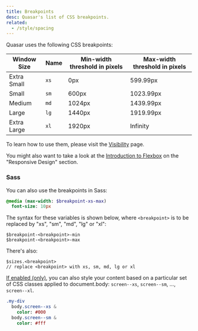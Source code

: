 ```yaml
---
title: Breakpoints
desc: Quasar's list of CSS breakpoints.
related:
  - /style/spacing
---
```


Quasar uses the following CSS breakpoints:

| Window Size | Name | Min-width threshold in pixels | Max-width threshold in pixels |
| ----------- | ---- | ----------------------------- | ----------------------------- |
| Extra Small | `xs` | 0px                           | 599.99px                      |
| Small       | `sm` | 600px                         | 1023.99px                     |
| Medium      | `md` | 1024px                        | 1439.99px                     |
| Large       | `lg` | 1440px                        | 1919.99px                     |
| Extra Large | `xl` | 1920px                        | Infinity                      |

To learn how to use them, please visit the [Visibility](/style/visibility) page.

You might also want to take a look at the [Introduction to Flexbox](/layout/grid/introduction-to-flexbox#responsive-design) on the "Responsive Design" section.

### Sass

You can also use the breakpoints in Sass:

```sass
@media (max-width: $breakpoint-xs-max)
  font-size: 10px
```

The syntax for these variables is shown below, where `<breakpoint>` is to be replaced by "xs", "sm", "md", "lg" or "xl":

```
$breakpoint-<breakpoint>-min
$breakpoint-<breakpoint>-max
```

There's also:

```
$sizes.<breakpoint>
// replace <breakpoint> with xs, sm, md, lg or xl
```

[If enabled (only)](/options/screen-plugin#how-to-enable-body-classes), you can also style your content based on a particular set of CSS classes applied to document.body: `screen--xs`, `screen--sm`, ..., `screen--xl`.

```sass
.my-div
  body.screen--xs &
    color: #000
  body.screen--sm &
    color: #fff
```
